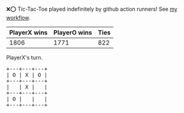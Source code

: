 :x::o: Tic-Tac-Toe played indefinitely by github action runners! See [my workflow](.github/workflows/play.yaml).

|PlayerX wins|PlayerO wins|Ties|
|-|-|-|
|1806|1771|822|

PlayerX's turn.

<pre>
+---+---+---+
| O | X | O |
+---+---+---+
|   | X |   |
+---+---+---+
| O |   |   |
+---+---+---+
</pre>